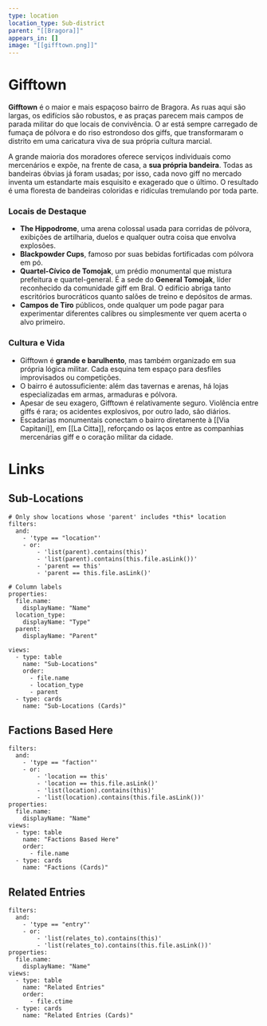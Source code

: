 ```yaml
---
type: location
location_type: Sub-district
parent: "[[Bragora]]"
appears_in: []
image: "[[gifftown.png]]"
---
```

# Gifftown

**Gifftown** é o maior e mais espaçoso bairro de Bragora. As ruas aqui são largas, os edifícios são robustos, e as praças parecem mais campos de parada militar do que locais de convivência. O ar está sempre carregado de fumaça de pólvora e do riso estrondoso dos giffs, que transformaram o distrito em uma caricatura viva de sua própria cultura marcial.  

A grande maioria dos moradores oferece serviços individuais como mercenários e expõe, na frente de casa, a **sua própria bandeira**. Todas as bandeiras óbvias já foram usadas; por isso, cada novo giff no mercado inventa um estandarte mais esquisito e exagerado que o último. O resultado é uma floresta de bandeiras coloridas e ridículas tremulando por toda parte.  

### Locais de Destaque
- **The Hippodrome**, uma arena colossal usada para corridas de pólvora, exibições de artilharia, duelos e qualquer outra coisa que envolva explosões.  
- **Blackpowder Cups**, famoso por suas bebidas fortificadas com pólvora em pó.  
- **Quartel-Cívico de Tomojak**, um prédio monumental que mistura prefeitura e quartel-general. É a sede do **General Tomojak**, líder reconhecido da comunidade giff em Bral. O edifício abriga tanto escritórios burocráticos quanto salões de treino e depósitos de armas.  
- **Campos de Tiro** públicos, onde qualquer um pode pagar para experimentar diferentes calibres ou simplesmente ver quem acerta o alvo primeiro.  

### Cultura e Vida
- Gifftown é **grande e barulhento**, mas também organizado em sua própria lógica militar. Cada esquina tem espaço para desfiles improvisados ou competições.  
- O bairro é autossuficiente: além das tavernas e arenas, há lojas especializadas em armas, armaduras e pólvora.  
- Apesar de seu exagero, Gifftown é relativamente seguro. Violência entre giffs é rara; os acidentes explosivos, por outro lado, são diários.  
- Escadarias monumentais conectam o bairro diretamente à [[Via Capitani]], em [[La Citta]], reforçando os laços entre as companhias mercenárias giff e o coração militar da cidade.

<!-- DYNAMIC:related-entries -->

# Links

## Sub-Locations
```base
# Only show locations whose 'parent' includes *this* location
filters:
  and:
    - 'type == "location"'
    - or:
        - 'list(parent).contains(this)'
        - 'list(parent).contains(this.file.asLink())'
        - 'parent == this'
        - 'parent == this.file.asLink()'

# Column labels
properties:
  file.name:
    displayName: "Name"
  location_type:
    displayName: "Type"
  parent:
    displayName: "Parent"

views:
  - type: table
    name: "Sub-Locations"
    order:
      - file.name
      - location_type
      - parent
  - type: cards
    name: "Sub-Locations (Cards)"
```

## Factions Based Here
```base
filters:
  and:
    - 'type == "faction"'
    - or:
        - 'location == this'
        - 'location == this.file.asLink()'
        - 'list(location).contains(this)'
        - 'list(location).contains(this.file.asLink())'
properties:
  file.name:
    displayName: "Name"
views:
  - type: table
    name: "Factions Based Here"
    order:
      - file.name
  - type: cards
    name: "Factions (Cards)"
```

## Related Entries
```base
filters:
  and:
    - 'type == "entry"'
    - or:
        - 'list(relates_to).contains(this)'
        - 'list(relates_to).contains(this.file.asLink())'
properties:
  file.name:
    displayName: "Name"
views:
  - type: table
    name: "Related Entries"
    order:
      - file.ctime
  - type: cards
    name: "Related Entries (Cards)"
```

<!-- /DYNAMIC -->
